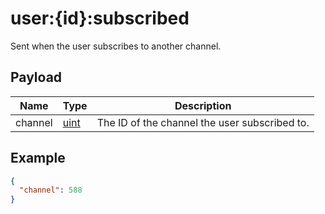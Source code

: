 # user:{id}:subscribed

Sent when the user subscribes to another channel.

## Payload
|Name|Type|Description|
|----|----|-----------|
|channel|[uint](REST_LINK/uint)|The ID of the channel the user subscribed to.|

## Example
```json
{
  "channel": 588
}
```
